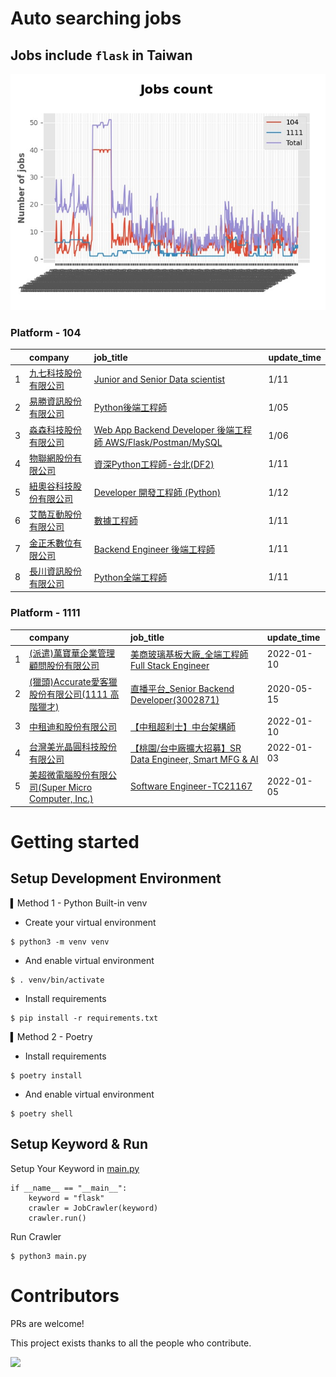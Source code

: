# Auto searching jobs

## Jobs include `flask` in Taiwan 

 ![image](./doc/plot_img.jpg)


### Platform - 104


|    | company                                                                              | job_title                                                                                                                | update_time   |
|---:|:-------------------------------------------------------------------------------------|:-------------------------------------------------------------------------------------------------------------------------|:--------------|
|  1 | [九七科技股份有限公司](https://www.104.com.tw/company/1a2x6bl9vu?jobsource=jolist_c_date)      | [Junior and Senior Data scientist](https://www.104.com.tw/job/7fde6?jobsource=jolist_c_date)                             | 1/11          |
|  2 | [易勝資訊股份有限公司](https://www.104.com.tw/company/1a2x6bj8og?jobsource=jolist_a_relevance) | [Python後端工程師](https://www.104.com.tw/job/76vbt?jobsource=jolist_a_relevance)                                             | 1/05          |
|  3 | [淼森科技股份有限公司](https://www.104.com.tw/company/1a2x6blm7t?jobsource=jolist_a_relevance) | [Web App Backend Developer 後端工程師 AWS/Flask/Postman/MySQL](https://www.104.com.tw/job/7a7i3?jobsource=jolist_a_relevance) | 1/06          |
|  4 | [物聯網股份有限公司](https://www.104.com.tw/company/1a2x6bk3uw?jobsource=jolist_c_date)       | [資深Python工程師-台北(DF2)](https://www.104.com.tw/job/7du8c?jobsource=jolist_c_date)                                          | 1/11          |
|  5 | [紐奧谷科技股份有限公司](https://www.104.com.tw/company/1a2x6blk60?jobsource=jolist_c_date)     | [Developer 開發工程師 (Python)](https://www.104.com.tw/job/78o4v?jobsource=jolist_c_date)                                     | 1/12          |
|  6 | [艾酷互動股份有限公司](https://www.104.com.tw/company/1a2x6bkq17?jobsource=jolist_c_date)      | [數據⼯程師](https://www.104.com.tw/job/7275w?jobsource=jolist_c_date)                                                        | 1/11          |
|  7 | [金正禾數位有限公司](https://www.104.com.tw/company/1a2x6bl4su?jobsource=jolist_c_date)       | [Backend Engineer 後端工程師](https://www.104.com.tw/job/720ep?jobsource=jolist_c_date)                                       | 1/11          |
|  8 | [長川資訊股份有限公司](https://www.104.com.tw/company/1a2x6bi3xl?jobsource=jolist_c_date)      | [Python全端工程師](https://www.104.com.tw/job/7h9wo?jobsource=jolist_c_date)                                                  | 1/11          |

### Platform - 1111


|    | company                                                                          | job_title                                                                             | update_time   |
|---:|:---------------------------------------------------------------------------------|:--------------------------------------------------------------------------------------|:--------------|
|  1 | [(派遣)萬寶華企業管理顧問股份有限公司](https://www.1111.com.tw/corp/9590529/)                     | [美商玻璃基板大廠_全端工程師Full Stack Engineer](https://www.1111.com.tw/job/98565216/)            | 2022-01-10    |
|  2 | [(獵頭)Accurate愛客獵股份有限公司(1111 高階獵才)](https://www.1111.com.tw/corp/69647966/)       | [直播平台_Senior Backend Developer(3002871)](https://www.1111.com.tw/job/85960420/)       | 2020-05-15    |
|  3 | [中租迪和股份有限公司](https://www.1111.com.tw/corp/2850037/)                              | [【中租超利士】中台架構師](https://www.1111.com.tw/job/97507405/)                                 | 2022-01-10    |
|  4 | [台灣美光晶圓科技股份有限公司](https://www.1111.com.tw/corp/9622349/)                          | [【桃園/台中廠擴大招募】SR Data Engineer, Smart MFG & AI](https://www.1111.com.tw/job/97430508/) | 2022-01-03    |
|  5 | [美超微電腦股份有限公司(Super Micro Computer, Inc.)](https://www.1111.com.tw/corp/9530088/) | [Software Engineer-TC21167](https://www.1111.com.tw/job/98544764/)                    | 2022-01-05    |



# Getting started
## Setup Development Environment
▍Method 1 - Python Built-in venv

- Create your virtual environment
```
$ python3 -m venv venv
```
- And enable virtual environment
```
$ . venv/bin/activate
```
- Install requirements
```
$ pip install -r requirements.txt 
```

▍Method 2 - Poetry
- Install requirements
```
$ poetry install
```
- And enable virtual environment
```
$ poetry shell
```

## Setup Keyword & Run

Setup Your Keyword in [main.py](./main.py#L88)
```
if __name__ == "__main__":
    keyword = "flask"
    crawler = JobCrawler(keyword)
    crawler.run()
```

Run Crawler
```
$ python3 main.py
```

# Contributors
PRs are welcome!

This project exists thanks to all the people who contribute.

<a href="https://github.com/hsuanchi/auto-search-flask-job/graphs/contributors">
  <img src="https://contrib.rocks/image?repo=hsuanchi/auto-search-flask-job"/>
</a>
